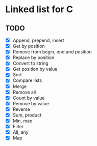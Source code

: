 # Linked list for C

## TODO
- [x] Append, prepend, insert
- [x] Get by position
- [x] Remove from begin, end and position
- [x] Replace by position
- [x] Convert to string
- [x] Get position by value
- [x] Sort
- [x] Compare lists
- [x] Merge
- [x] Remove all
- [x] Count by value
- [x] Remove by value
- [x] Reverse
- [x] Sum, product
- [x] Min, max
- [x] Filter
- [x] All, any
- [x] Map